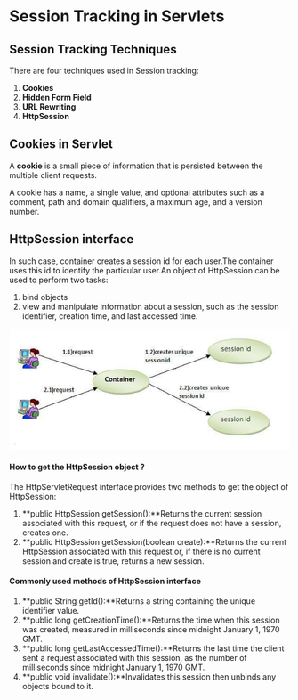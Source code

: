 # Session Tracking in Servlets

## Session Tracking Techniques

There are four techniques used in Session tracking:

1. **Cookies**
2. **Hidden Form Field**
3. **URL Rewriting**
4. **HttpSession**

## Cookies in Servlet

A **cookie** is a small piece of information that is persisted between the multiple client requests.

A cookie has a name, a single value, and optional attributes such as a comment, path and domain qualifiers, a maximum age, and a version number.

## HttpSession interface

In such case, container creates a session id for each user.The container uses this id to identify the particular user.An object of HttpSession can be used to perform two tasks:

1. bind objects
2. view and manipulate information about a session, such as the session identifier, creation time, and last accessed time.

![](../../.gitbook/assets/image%20%283%29%20%281%29.png)

#### How to get the HttpSession object ?

The HttpServletRequest interface provides two methods to get the object of HttpSession:

1. **public HttpSession getSession\(\):**Returns the current session associated with this request, or if the request does not have a session, creates one.
2. **public HttpSession getSession\(boolean create\):**Returns the current HttpSession associated with this request or, if there is no current session and create is true, returns a new session.

#### Commonly used methods of HttpSession interface

1. **public String getId\(\):**Returns a string containing the unique identifier value.
2. **public long getCreationTime\(\):**Returns the time when this session was created, measured in milliseconds since midnight January 1, 1970 GMT.
3. **public long getLastAccessedTime\(\):**Returns the last time the client sent a request associated with this session, as the number of milliseconds since midnight January 1, 1970 GMT.
4. **public void invalidate\(\):**Invalidates this session then unbinds any objects bound to it.

